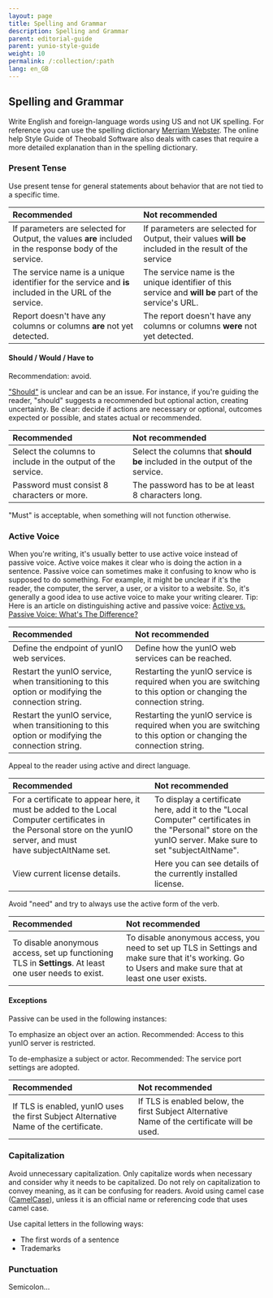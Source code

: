 ```yaml
---
layout: page
title: Spelling and Grammar
description: Spelling and Grammar
parent: editorial-guide
parent: yunio-style-guide
weight: 10
permalink: /:collection/:path
lang: en_GB
---
```


## Spelling and Grammar
Write English and foreign-language words using US and not UK spelling. For reference you can use the spelling dictionary [Merriam Webster](https://www.merriam-webster.com). 
The online help Style Guide of Theobald Software also deals with cases that require a more detailed explanation than in the spelling dictionary. 

### Present Tense

Use present tense for general statements about behavior that are not tied to a specific time.

| Recommended | Not recommended | 
| :------ |:--- |
|If parameters are selected for Output, the values **are** included in the response body of the service.| If parameters are selected for Output, their values **will be** included in the result of the service |
|The service name is a unique identifier for the service and **is** included in the URL of the service.|The service name is the unique identifier of this service and **will be** part of the service's URL. |
|Report doesn't have any columns or columns **are** not yet detected.|The report doesn't have any columns or columns **were** not yet detected.|

#### Should / Would / Have to

Recommendation: avoid.

["Should"](https://developers.google.com/style/word-list#should) is unclear and can be an issue. For instance, if you're guiding the reader, "should" suggests a recommended but optional action, creating uncertainty. Be clear: decide if actions are necessary or optional, outcomes expected or possible, and states actual or recommended.

| Recommended | Not recommended | 
| :------ |:--- |
| Select the columns to include in the output of the service. |Select the columns that **should be** included in the output of the service.|
| Password must consist 8 characters or more. | The password has to be at least 8 characters long.|

"Must" is acceptable, when something will not function otherwise.

### Active Voice
When you're writing, it's usually better to use active voice instead of passive voice. Active voice makes it clear who is doing the action in a sentence. Passive voice can sometimes make it confusing to know who is supposed to do something. For example, it might be unclear if it's the reader, the computer, the server, a user, or a visitor to a website. So, it's generally a good idea to use active voice to make your writing clearer.
Tip: Here is an article on distinguishing active and passive voice: [Active vs. Passive Voice: What's The Difference?](https://www.merriam-webster.com/grammar/active-vs-passive-voice-difference)

| Recommended | Not recommended | 
| :------ |:--- |
| Define the endpoint of yunIO web services. | Define how the yunIO web services can be reached. | 
| Restart the yunIO service, when transitioning to this option or modifying the connection string.| Restarting the yunIO service is required when you are switching to this option or changing the connection string.|
|Restart the yunIO service, when transitioning to this option or modifying the connection string.|Restarting the yunIO service is required when you are switching to this option or changing the connection string.|

Appeal to the reader using active and direct language. 

| Recommended | Not recommended | 
| :------ |:--- |
|For a certificate to appear here, it must be added to the Local Computer certificates in the Personal store on the yunIO server, and must have subjectAltName set.|To display a certificate here, add it to the "Local Computer" certificates in the "Personal" store on the yunIO server. Make sure to set "subjectAltName".|
|View current license details.|Here you can see details of the currently installed license.|

Avoid "need" and try to always use the active form of the verb.

| Recommended | Not recommended | 
| :------ |:--- |
|To disable anonymous access, set up functioning TLS in **Settings**. At least one user needs to exist. | To disable anonymous access, you need to set up TLS in Settings and make sure that it's working. Go to Users and make sure that at least one user exists.|

#### Exceptions

Passive can be used in the following instances:

To emphasize an object over an action.
Recommended: Access to this yunIO server is restricted. 

To de-emphasize a subject or actor.
Recommended: The service port settings are adopted.

| Recommended | Not recommended | 
| :------ |:--- |
|If TLS is enabled, yunIO uses the first Subject Alternative Name of the certificate.|If TLS is enabled below, the first Subject Alternative Name of the certificate will be used.|

### Capitalization
Avoid unnecessary capitalization. Only capitalize words when necessary and consider why it needs to be capitalized. Do not rely on capitalization to convey meaning, as it can be confusing for readers. Avoid using camel case ([CamelCase](https://en.wikipedia.org/wiki/Camel_case)), unless it is an official name or referencing code that uses camel case.

Use capital letters in the following ways:
- The first words of a sentence
- Trademarks


### Punctuation	
Semicolon...

